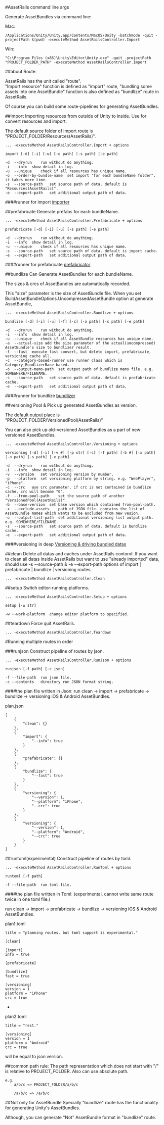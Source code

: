 #AssetRails command line args


Generate AssetBundles via command line:

Mac:

	/Applications/Unity/Unity.app/Contents/MacOS/Unity -batchmode -quit -projectPath $(pwd) -executeMethod AssetRailsController.Import

Win:

	"C:\Program Files (x86)\Unity\Editor\Unity.exe" -quit -projectPath "PROJECT_FOLDER_PATH" -executeMethod AssetRailsController.Import


##about Route:

AssetRails has the unit called "route".  
"Import resource" function is defined as "import" route,
"bundling some assets into one AssetBundle" function is also defined as "bundlize" route in AssetRails.  

Of course you can build some route-pipelines for generating AssetBundles.




##import
Importing resources from outside of Unity to inside.
Use for convert resources and import.

The default source folder of import route is  
"PROJECT_FOLDER/Resources(AssetRails)".


	... -executeMethod AssetRailsController.Import + options

	import [-d] [-i] [-u] [-o path] [-s path] [-e path]

	-d	--dryrun	run without do anything.
	-i	--info	show detail in log.
	-u	--unique	check if all resources has unique name.
	-o	--order-by-bundle-name	set import "for each bundleName folder". it takes more time.
	-s	--source-path	set source path of data. default is "Resources(AssetRails)".
	-e	--export-path	set additional output path of data.

####runner for import
[importer](https://github.com/sassembla/AssetRails-Support/blob/master/RunnersAPIDocument.md#importer)



##prefabricate
Generate prefabs for each bundleName.

	... -executeMethod AssetRailsController.Prefabricate + options

	prefabricate [-d] [-i] [-u] [-s path] [-e path]

	-d	--dryrun	run without do anything.
	-i	--info	show detail in log.
	-u	--unique	check if all resources has unique name.
	-s	--source-path	set source path of data. default is import cache.
	-e	--export-path	set additional output path of data.

####runner for prefabricate
[prefabricator](https://github.com/sassembla/AssetRails-Support/blob/master/RunnersAPIDocument.md#prefabricator)


##bundlize
Can Generate AssetBundles for each bundleName.

The sizes & crcs of AssetBundles are automatically recorded.

This "size" parameter is the size of AssetBundle file.
When you set 	BuildAssetBundleOptions.UncompressedAssetBundle option at generate AssetBundle, 

	... -executeMethod AssetRailsController.Bundlize + options

	bundlize [-d] [-i] [-u] [-f] [-c] [-o path] [-s path] [-e path]

	-d	--dryrun	run without do anything.
	-i	--info	show detail in log.
	-u	--unique	check if all AssetBundle resources has unique name.
	-a	--actual-size add the size parameter of the actual(uncompressed) AssetBundle's size to bundlizer result.
	-f	--fast	execute fast convert, but delete import, prefabricate, versioning cache all.
	-c	--category-based-runner	use runner class which is Category_BundlizerBase based.
	-o	--output-memo-path	set output path of bundlize memo file. e.g. SOMEWHERE/FILENAME.
	-s	--source-path	set source path of data. default is prefabricate cache.
	-e	--export-path	set additional output path of data.

####runner for bundlize
[bundlizer](https://github.com/sassembla/AssetRails-Support/blob/master/RunnersAPIDocument.md#bundlizer)


##versioning
Pool & Pick up generated AssetBundles as version.

The default output place is  
"PROJECT_FOLDER/VersionedPool(AssetRails)"

You can also pick up old-versioned AssetBundles as a part of new versioned AssetBundles.

	... -executeMethod AssetRailsController.Versioning + options

	versioning [-d] [-i] [-v #] [-p str] [-c] [-f path] [-b #] [-x path] [-o path] [-s path] [-e path]

	-d	--dryrun	run without do anything.
	-i	--info	show detail in log.
	-v	--version	set versioning version by number.
	-p	--platform	set versioning platform by string. e.g. "WebPlayer", "iPhone".
	-c	--crc	use crc parameter. if crc is not contained in bundlize cache, crc will become "0".
	-f	--from-pool-path	set the source path of another "VersionedPool(AssetRails)".
	-b	--base-version	set base version which contained from-pool-path.
	-x	--exclude-assets	path of JSON file. contains the list of AssetBundle names which wants to be excluded from new vesion.
	-o	--output-list-path	set additional versioning list output path. e.g. SOMEWHERE/FILENAME.
	-s	--source-path	set source path of data. default is bundlize cache.
	-e	--export-path	set additional output path of data.

####versioning in deep
[Versioning & driving bundled datas](https://github.com/sassembla/AssetRails-Support/blob/master/Versioning.md)





##clean
Delete all datas and caches under AssetRails contorol.
If you want to clean all datas inside AssetRails but want to use "already imported" data, should use -s --source-path & -e --export-path options of import | prefabricate | bundlize | versioning routes.

	... -executeMethod AssetRailsController.Clean


##setup
Switch editor-running platforms.

	... -executeMethod AssetRailsController.Setup + options

	setup [-w str]

	-w --work-platform	change editor platform to specified.
	

##teardown
Force quit AssetRails.

	... -executeMethod AssetRailsController.Teardown


#Running multiple routes in order

###runjson
Construct pipeline of routes by json.

	... -executeMethod AssetRailsController.RunJson + options

	runjson [-f path] [-c json]

	-f --file-path	run json file.
	-c --contents	directory run JSON format string.

####the plan file written in Json:
run clean -> import -> prefabricate -> bundlize -> versioning iOS & Android AssetBundles.

plan.json

```
[
    {
        "clean": {}
    },
    {
        "import": {
            "--info": true
        }
    },
    {
        "prefabricate": {}
    },
    {
        "bundlize": {
            "--fast": true
        }
    },
    {
        "versioning": {
            "--version": 1,
            "--platform": "iPhone",
            "--crc": true
        }
    },
    {
        "versioning": {
            "--version": 1,
            "--platform": "Android",
            "--crc": true
        }
    }
]
```


##runtoml(experimental)
Construct pipeline of routes by toml.

	... -executeMethod AssetRailsController.RunToml + options

	runtoml [-f path]

	-f --file-path	run toml file.



####the plan file written in Toml: (experimental, cannot write same route twice in one toml file.)

run clean -> import -> prefabricate -> bundlize -> versioning iOS & Android AssetBundles.

plan1.toml

```
title = "planning routes. but toml support is experimental."

[clean]

[import]
info = true

[prefabricate]

[bundlize]
fast = true

[versioning]
version = 1
platform = "iPhone"
crc = true
```

+

plan2.toml

```
title = "rest."

[versioning]
version = 1
platform = "Android"
crc = true
```

will be equal to json version.


##common path rule:
The path representation which does not start with "/" is relative to PROJECT_FOLDER.
Also can use absolute path.

	e.g.
		a/b/c => PROJECT_FOLDER/a/b/c
		
		/a/b/c => /a/b/c
		
##Not only for AssetBundle
Specially "bundlize" route has the functionality for generating Unity's AssetBundles.

Although, you can generate "Not" AssetBundle format in "bundlize" route.